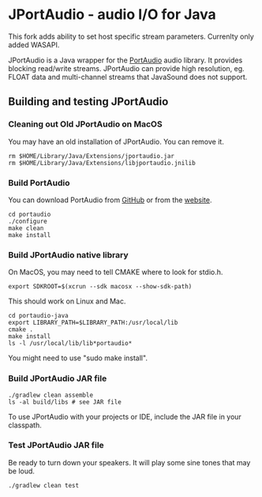 # JPortAudio - audio I/O for Java

This fork adds ability to set host specific stream parameters. Currenlty only added WASAPI.

JPortAudio is a Java wrapper for the [PortAudio](https://github.com/PortAudio/portaudio) audio library.
It provides blocking read/write streams.
JPortAudio can provide high resolution, eg. FLOAT data
and multi-channel streams that JavaSound does not support.

## Building and testing JPortAudio

### Cleaning out Old JPortAudio on MacOS

You may have an old installation of JPortAudio. You can remove it.

    rm $HOME/Library/Java/Extensions/jportaudio.jar
    rm $HOME/Library/Java/Extensions/libjportaudio.jnilib

### Build PortAudio

You can download PortAudio from [GitHub](https://github.com/PortAudio/portaudio)
or from the [website](http://files.portaudio.com/download.html).

    cd portaudio
    ./configure
    make clean
    make install

### Build JPortAudio native library

On MacOS, you may need to tell CMAKE where to look for stdio.h.

    export SDKROOT=$(xcrun --sdk macosx --show-sdk-path)
    
This should work on Linux and Mac.

    cd portaudio-java
    export LIBRARY_PATH=$LIBRARY_PATH:/usr/local/lib
    cmake .
    make install
    ls -l /usr/local/lib/lib*portaudio*

You might need to use "sudo make install".

### Build JPortAudio JAR file

    ./gradlew clean assemble
    ls -al build/libs # see JAR file

To use JPortAudio with your projects or IDE, include the JAR file in your classpath.

### Test JPortAudio JAR file

Be ready to turn down your speakers. It will play some sine tones that may be loud.

    ./gradlew clean test
